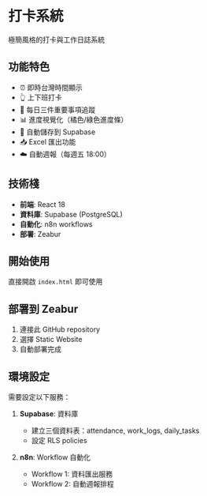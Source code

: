 # 打卡系統

極簡風格的打卡與工作日誌系統

## 功能特色

- ⏰ 即時台灣時間顯示
- 👆 上下班打卡
- 📝 每日三件重要事項追蹤
- 📊 進度視覺化（橘色/綠色進度條）
- 💾 自動儲存到 Supabase
- 📥 Excel 匯出功能
- ☁️ 自動週報（每週五 18:00）

## 技術棧

- **前端**: React 18
- **資料庫**: Supabase (PostgreSQL)
- **自動化**: n8n workflows
- **部署**: Zeabur

## 開始使用

直接開啟 `index.html` 即可使用

## 部署到 Zeabur

1. 連接此 GitHub repository
2. 選擇 Static Website
3. 自動部署完成

## 環境設定

需要設定以下服務：

1. **Supabase**: 資料庫
   - 建立三個資料表：attendance, work_logs, daily_tasks
   - 設定 RLS policies

2. **n8n**: Workflow 自動化
   - Workflow 1: 資料匯出服務
   - Workflow 2: 自動週報排程
